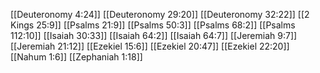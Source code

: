 [[Deuteronomy 4:24]]
[[Deuteronomy 29:20]]
[[Deuteronomy 32:22]]
[[2 Kings 25:9]]
[[Psalms 21:9]]
[[Psalms 50:3]]
[[Psalms 68:2]]
[[Psalms 112:10]]
[[Isaiah 30:33]]
[[Isaiah 64:2]]
[[Isaiah 64:7]]
[[Jeremiah 9:7]]
[[Jeremiah 21:12]]
[[Ezekiel 15:6]]
[[Ezekiel 20:47]]
[[Ezekiel 22:20]]
[[Nahum 1:6]]
[[Zephaniah 1:18]]
